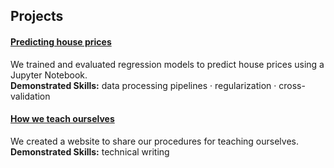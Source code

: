## Projects
#### [Predicting house prices](https://github.com/maximilian-ho/Data-Analytics-Projects/blob/main/House%20Prices%20Prediction/house-prices-prediction.ipynb) 
We trained and evaluated regression models to predict house prices using a Jupyter Notebook.  
**Demonstrated Skills:** data processing pipelines · regularization · cross-validation  

#### [How we teach ourselves](https://maximilian-ho.github.io/how-we-teach-ourselves/)
We created a website to share our procedures for teaching ourselves.   
**Demonstrated Skills:** technical writing 
